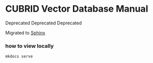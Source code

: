 # CUBRID Vector Database Manual

Deprecated
Deprecated
Deprecated

Migrated to [Sphinx](https://vimkim.github.io/cubrid-vec-manual-sphinx/)

### how to view locally

```sh
mkdocs serve
```
